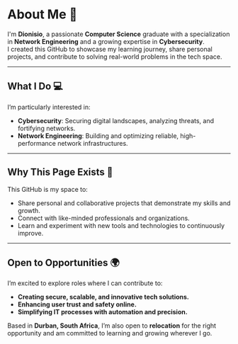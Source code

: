 # About Me 👋  
I'm **Dionisio**, a passionate **Computer Science** graduate with a specialization in **Network Engineering** and a growing expertise in **Cybersecurity**.  
I created this GitHub to showcase my learning journey, share personal projects, and contribute to solving real-world problems in the tech space.  

---

## What I Do 💻  
I’m particularly interested in:  
- **Cybersecurity**: Securing digital landscapes, analyzing threats, and fortifying networks.  
- **Network Engineering**: Building and optimizing reliable, high-performance network infrastructures.  

---

## Why This Page Exists 🌟  
This GitHub is my space to:  
- Share personal and collaborative projects that demonstrate my skills and growth.  
- Connect with like-minded professionals and organizations.  
- Learn and experiment with new tools and technologies to continuously improve.  

---

## Open to Opportunities 🌍  
I’m excited to explore roles where I can contribute to:  
- **Creating secure, scalable, and innovative tech solutions.**  
- **Enhancing user trust and safety online.**  
- **Simplifying IT processes with automation and precision.**  

Based in **Durban, South Africa**, I’m also open to **relocation** for the right opportunity and am committed to learning and growing wherever I go.  
